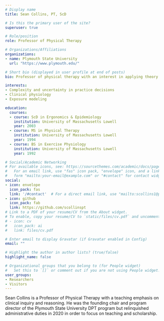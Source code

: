 ```yaml
---
# Display name
title: Sean Collins, PT, ScD

# Is this the primary user of the site?
superuser: true

# Role/position
role: Professor of Physical Therapy

# Organizations/Affiliations
organizations:
- name: Plymouth State University
  url: "https://www.plymouth.edu/"

# Short bio (displayed in user profile at end of posts)
bio: Professor of physical therapy with an interest in applying theory to improve practice and in applying practice to improve theory

interests:
- Complexity and uncertainty in practice decisions
- Clinical physiology
- Exposure modeling

education:
  courses:
  - course: ScD in Ergonomics & Epidemiology
    institution: University of Massachusetts Lowell
    year: 2003
  - course: MS in Physical Therapy
    institution: University of Massachusetts Lowell
    year: 1994
  - course: BS in Exercise Physiology
    institution: University of Massachusetts Lowell
    year: 1992

# Social/Academic Networking
# For available icons, see: https://sourcethemes.com/academic/docs/page-builder/#icons
#   For an email link, use "fas" icon pack, "envelope" icon, and a link in the
#   form "mailto:your-email@example.com" or "#contact" for contact widget.
social:
- icon: envelope
  icon_pack: fas
  link: '/#contact'  # For a direct email link, use "mailto:scollins1@plymouth.edu".
- icon: github
  icon_pack: fab
  link: https://github.com/scollinspt
# Link to a PDF of your resume/CV from the About widget.
# To enable, copy your resume/CV to `static/files/cv.pdf` and uncomment the lines below.
# - icon: cv
#   icon_pack: ai
#   link: files/cv.pdf

# Enter email to display Gravatar (if Gravatar enabled in Config)
email: ""

# Highlight the author in author lists? (true/false)
highlight_name: false

# Organizational groups that you belong to (for People widget)
#   Set this to `[]` or comment out if you are not using People widget.
user_groups:
- Researchers
- Visitors
---
```


Sean Collins is a Professor of Physical Therapy with a teaching emphasis on clinical inquiry and reasoning. He was the founding chair and program director of the Plymouth State University DPT program but relinquished administrative duties in 2020 in order to focus on teaching and scholarship.
